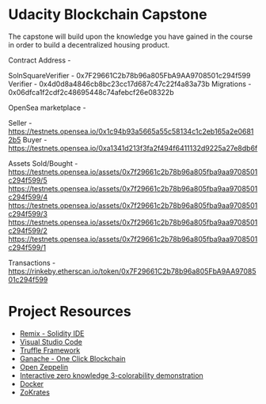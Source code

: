 # Udacity Blockchain Capstone

The capstone will build upon the knowledge you have gained in the course in order to build a decentralized housing product.

Contract Address -

SolnSquareVerifier - 0x7F29661C2b78b96a805FbA9AA9708501c294f599
Verifier - 0x4d0d8a4846cb8bc23cc17d687c47c22f4a83a73b
Migrations - 0x06dfca1f2cdf2c48695448c74afebcf26e08322b

OpenSea marketplace -

Seller - https://testnets.opensea.io/0x1c94b93a5665a55c58134c1c2eb165a2e06812b5
Buyer - https://testnets.opensea.io/0xa1341d213f3fa2f494f6411132d9225a27e8db6f

Assets Sold/Bought -
https://testnets.opensea.io/assets/0x7f29661c2b78b96a805fba9aa9708501c294f599/5
https://testnets.opensea.io/assets/0x7f29661c2b78b96a805fba9aa9708501c294f599/4
https://testnets.opensea.io/assets/0x7f29661c2b78b96a805fba9aa9708501c294f599/3
https://testnets.opensea.io/assets/0x7f29661c2b78b96a805fba9aa9708501c294f599/2
https://testnets.opensea.io/assets/0x7f29661c2b78b96a805fba9aa9708501c294f599/1

Transactions -
https://rinkeby.etherscan.io/token/0x7F29661C2b78b96a805FbA9AA9708501c294f599

# Project Resources

- [Remix - Solidity IDE](https://remix.ethereum.org/)
- [Visual Studio Code](https://code.visualstudio.com/)
- [Truffle Framework](https://truffleframework.com/)
- [Ganache - One Click Blockchain](https://truffleframework.com/ganache)
- [Open Zeppelin ](https://openzeppelin.org/)
- [Interactive zero knowledge 3-colorability demonstration](http://web.mit.edu/~ezyang/Public/graph/svg.html)
- [Docker](https://docs.docker.com/install/)
- [ZoKrates](https://github.com/Zokrates/ZoKrates)
